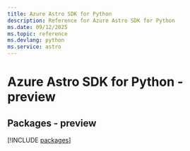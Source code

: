 ```yaml
---
title: Azure Astro SDK for Python
description: Reference for Azure Astro SDK for Python
ms.date: 09/12/2025
ms.topic: reference
ms.devlang: python
ms.service: astro
---
```

# Azure Astro SDK for Python - preview
## Packages - preview
[!INCLUDE [packages](astro-index.md)]